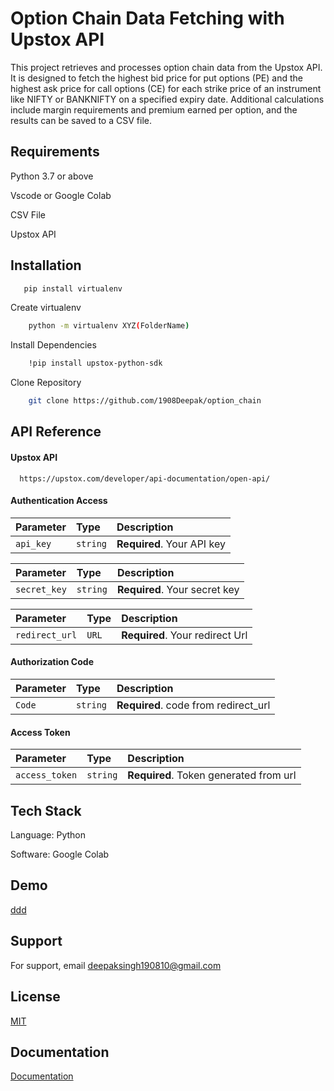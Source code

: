 # Option Chain Data Fetching with Upstox API
This project retrieves and processes option chain data from the Upstox API. It is designed to fetch the highest bid price for put options (PE) and the highest ask price for call options (CE) for each strike price of an instrument like NIFTY or BANKNIFTY on a specified expiry date. Additional calculations include margin requirements and premium earned per option, and the results can be saved to a CSV file.

## Requirements
Python 3.7 or above

Vscode or Google Colab

CSV File

Upstox API

## Installation

```bash
   pip install virtualenv
```

Create virtualenv
```bash
    python -m virtualenv XYZ(FolderName)
```
Install Dependencies
```bash
    !pip install upstox-python-sdk
```
Clone Repository
```bash
    git clone https://github.com/1908Deepak/option_chain
```

## API Reference

#### Upstox API

```
  https://upstox.com/developer/api-documentation/open-api/

```
#### Authentication Access

| Parameter | Type     | Description                |
| :-------- | :------- | :------------------------- |
| `api_key` | `string` | **Required**. Your API key |

| Parameter | Type     | Description                |
| :-------- | :------- | :------------------------- |
| `secret_key` | `string` | **Required**. Your secret key |

| Parameter | Type     | Description                |
| :-------- | :------- | :------------------------- |
| `redirect_url` | `URL` | **Required**. Your redirect Url |

#### Authorization Code

| Parameter | Type     | Description                       |
| :-------- | :------- | :-------------------------------- |
| `Code`      | `string` | **Required**. code from redirect_url |

#### Access Token

| Parameter | Type     | Description                       |
| :-------- | :------- | :-------------------------------- |
| `access_token`      | `string` | **Required**. Token generated from url |


## Tech Stack

Language: Python

Software: Google Colab

## Demo

[ddd](https://www.python.org/downloads/)

## Support

For support, email deepaksingh190810@gmail.com

## License

[MIT](https://choosealicense.com/licenses/mit/)


## Documentation

[Documentation](https://docs.google.com/document/d/1hGIx8ahHNLQebnLw37qsk8uCbEO2oqHK/edit?usp=sharing&ouid=110553890098207369686&rtpof=true&sd=true)
